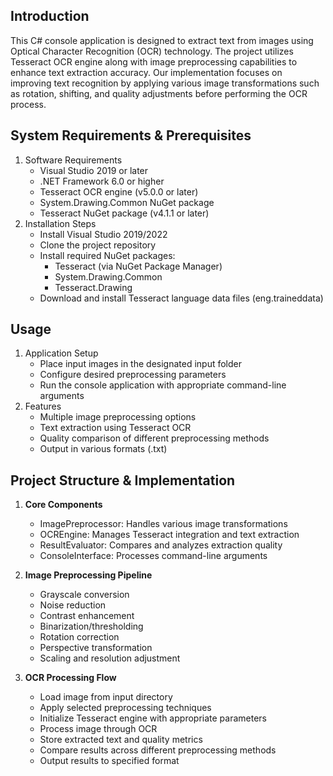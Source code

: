 ## Introduction
This C# console application is designed to extract text from images using Optical Character Recognition (OCR) technology. The project utilizes Tesseract OCR engine along with image preprocessing capabilities to enhance text extraction accuracy. Our implementation focuses on improving text recognition by applying various image transformations such as rotation, shifting, and quality adjustments before performing the OCR process.
## System Requirements & Prerequisites
1. Software Requirements
   - Visual Studio 2019 or later
   - .NET Framework 6.0 or higher
   - Tesseract OCR engine (v5.0.0 or later)
   - System.Drawing.Common NuGet package
   - Tesseract NuGet package (v4.1.1 or later)
2. Installation Steps
   - Install Visual Studio 2019/2022
   - Clone the project repository
   - Install required NuGet packages:
     * Tesseract (via NuGet Package Manager)
     * System.Drawing.Common
     * Tesseract.Drawing
   - Download and install Tesseract language data files (eng.traineddata)
## Usage
1. Application Setup
   - Place input images in the designated input folder
   - Configure desired preprocessing parameters
   - Run the console application with appropriate command-line arguments
2. Features
   - Multiple image preprocessing options
   - Text extraction using Tesseract OCR
   - Quality comparison of different preprocessing methods
   - Output in various formats (.txt)

## Project Structure & Implementation

1. **Core Components**
   * ImagePreprocessor: Handles various image transformations
   * OCREngine: Manages Tesseract integration and text extraction
   * ResultEvaluator: Compares and analyzes extraction quality
   * ConsoleInterface: Processes command-line arguments

2. **Image Preprocessing Pipeline**
   * Grayscale conversion
   * Noise reduction
   * Contrast enhancement
   * Binarization/thresholding
   * Rotation correction 
   * Perspective transformation
   * Scaling and resolution adjustment
3. **OCR Processing Flow**
   * Load image from input directory
   * Apply selected preprocessing techniques
   * Initialize Tesseract engine with appropriate parameters
   * Process image through OCR
   * Store extracted text and quality metrics
   * Compare results across different preprocessing methods
   * Output results to specified format
